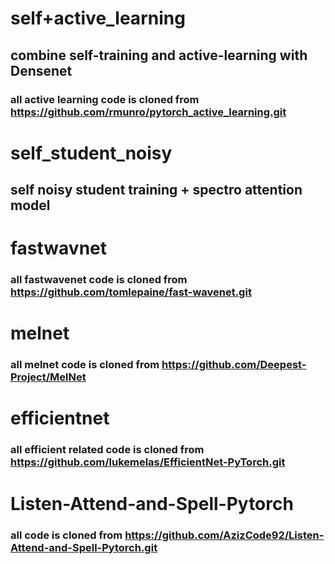 # self+active_learning
## combine self-training and active-learning with Densenet
### all active learning code is cloned from https://github.com/rmunro/pytorch_active_learning.git

# self_student_noisy
## self noisy student training + spectro attention model

# fastwavnet
### all fastwavenet code is cloned from https://github.com/tomlepaine/fast-wavenet.git

# melnet
### all melnet code is cloned from https://github.com/Deepest-Project/MelNet

# efficientnet
### all efficient related code is cloned from https://github.com/lukemelas/EfficientNet-PyTorch.git

# Listen-Attend-and-Spell-Pytorch
### all code is cloned from https://github.com/AzizCode92/Listen-Attend-and-Spell-Pytorch.git